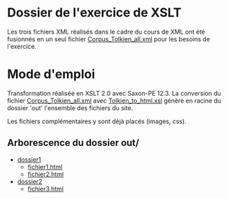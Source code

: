 # Dossier de l'exercice de XSLT

Les trois fichiers XML réalisés dans le cadre du cours de XML ont été fusionnés en un seul fichier [Corpus_Tolkien_all.xml](https://github.com/May8326/ProjetXML_Tolkien/blob/master/XML/transfo-xslt/Corpus_Tolkien_all.xml) pour les besoins de l'exercice.

# Mode d'emploi

Transformation réalisée en XSLT 2.0 avec Saxon-PE 12.3.
La conversion du fichier [Corpus_Tolkien_all.xml](https://github.com/May8326/ProjetXML_Tolkien/blob/master/XML/transfo-xslt/Corpus_Tolkien_all.xml) avec [Tolkien_to_html.xsl](https://github.com/May8326/ProjetXML_Tolkien/blob/master/XML/transfo-xslt/Tolkien_to_html.xsl) génère en racine du dossier 'out' l'ensemble des fichiers du site.

Les fichiers complémentaires y sont déjà placés (images, css).

## Arborescence du dossier out/

- [dossier1](out/dossier1)
  - [fichier1.html](out/dossier1/fichier1.html)
  - [fichier2.html](out/dossier1/fichier2.html)
- [dossier2](out/dossier2)
  - [fichier3.html](out/dossier2/fichier3.html)
